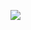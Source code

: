 ![](http://yuml.me/diagram/plain;dir:TB;scale:100;/usecase/[Actor0]-(UseCase0),(UseCase0)<(UseCase1),[Actor0]-(UseCase2),[Actor1]^[Actor0],[Actor1]-(UseCase3),[Actor0],(UseCase0),(UseCase1),(UseCase2),(UseCase3),[Actor1].png
)